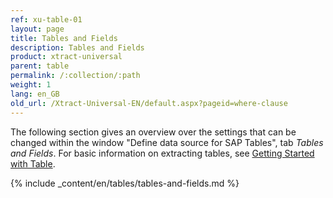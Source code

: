 ```yaml
---
ref: xu-table-01
layout: page
title: Tables and Fields
description: Tables and Fields
product: xtract-universal
parent: table
permalink: /:collection/:path
weight: 1
lang: en_GB
old_url: /Xtract-Universal-EN/default.aspx?pageid=where-clause
---
```

The following section gives an overview over the settings that can be changed within the window "Define data source for SAP Tables", tab *Tables and Fields*.
For basic information on extracting tables, see [Getting Started with Table](../getting-started-table). <br>

{% include _content/en/tables/tables-and-fields.md  %}